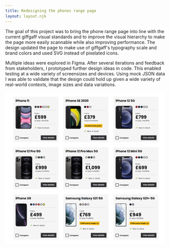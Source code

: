 ```yaml
---
title: Redesigning the phones range page
layout: layout.njk
---
```

<div class="two-col">
<div>
The goal of this project was to bring the phone range page into line with the current giffgaff visual standards and to improve the visual hierarchy to make the page more easily scannable while also improving performance. The design updated the page to make use of giffgaff's typography scale and brand colors and used SVG instead of pixelated icons.

Multiple ideas were explored in Figma. After several iterations and feedback from stakeholders, I prototyped further design ideas in code. This enabled testing at a wide variety of screensizes and devices. Using mock JSON data I was able to validate that the design could hold up given a wide variety of real-world contexts, image sizes and data variations.
</div>
</div>

<img loading='lazy' src='/assets/phones.png' alt='a screenshot of the phones range page showing a variety of phone models in a grid' />